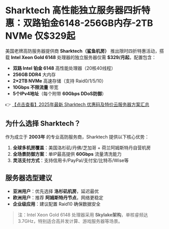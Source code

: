 # Sharktech 高性能独立服务器四折特惠：双路铂金6148-256GB内存-2TB NVMe 仅$329起

美国老牌高防服务器提供商 **Sharktech（鲨鱼机房）** 推出限时四折特惠活动，搭载 **Intel Xeon Gold 6148** 处理器的独立服务器仅需 **$329/月起**，配置包含：

- **双路 Intel 铂金 6148** 高性能处理器（20核40线程）
- **256GB DDR4** 大内存
- **2×2TB NVMe** 高速存储（支持 Raid0/1/5/10）
- **10Gbps 不限流量** 带宽
- **5个IPv4地址**（每个附带 **60Gbps DDoS防御**）

👉 [【点击查看】2025年最新 Sharktech 优惠码及特价云服务器方案汇总](https://bit.ly/Sharktech)

## 为什么选择 Sharktech？

作为成立于 **2003年** 的专业高防服务商，Sharktech 提供以下核心优势：

1. **全球多机房覆盖**：美国洛杉矶/丹佛/芝加哥 + 荷兰阿姆斯特丹自营机房
2. **全场景防御方案**：单IP最高提供 **60Gbps** 流量清洗能力
3. **灵活支付方式**：支持信用卡/PayPal/支付宝/比特币/Wise等

## 服务器选型建议

- **亚洲用户**：优先选择 **洛杉矶机房**，延迟最优
- **欧洲用户**：推荐 **阿姆斯特丹节点**，网络更稳定
- **企业级应用**：建议配置 Raid10 确保数据安全

> 注：Intel Xeon Gold 6148 处理器采用 **Skylake架构**，单核睿频达3.7GHz，特别适合高并发计算、游戏服务器等场景。